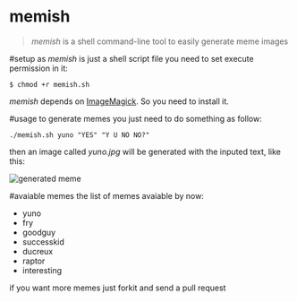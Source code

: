 memish
=======
>_memish_ is a shell command-line tool to easily generate meme images

#setup
as _memish_ is just a shell script file you need to set execute permission in it:

    $ chmod +r memish.sh

_memish_ depends on [ImageMagick][1]. So you need to install it.

#usage
to generate memes you just need to do something as follow:
    
    ./memish.sh yuno "YES" "Y U NO NO?"

then an image called _yuno.jpg_ will be generated with the inputed text, like this:

![generated meme](https://github.com/vquaiato/memish/raw/master/yuno_sample.jpg "Y U NO generated meme")

#avaiable memes
the list of memes avaiable by now:

+ yuno
+ fry
+ goodguy
+ successkid
+ ducreux
+ raptor
+ interesting

if you want more memes just forkit and send a pull request

[1]: http://www.imagemagick.org/script/index.php
